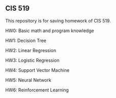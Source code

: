## CIS 519

This repository is for saving homework of CIS 519.

HW0: Basic math and program knowledge

HW1: Decision Tree

HW2: Linear Regression

HW3: Logistic Regression

HW4: Support Vector Machine

HW5: Neural Network

HW6: Reinforcement Learning